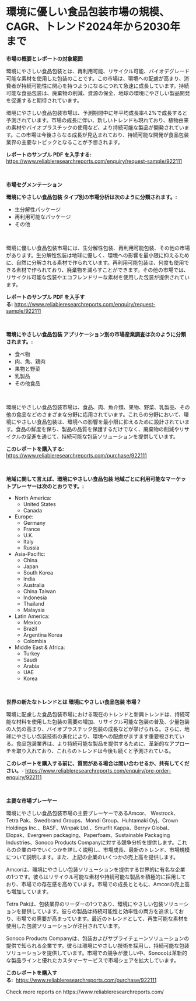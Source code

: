 <p><h1>環境に優しい食品包装市場の規模、CAGR、トレンド2024年から2030年まで</h1></p><p><strong>市場の概要とレポートの対象範囲</strong></p>
<p><p>環境にやさしい食品包装とは、再利用可能、リサイクル可能、バイオデグレード可能な素材を使用した包装のことです。この市場は、環境への配慮が高まり、消費者が持続可能性に関心を持つようになるにつれて急速に成長しています。持続可能な食品包装は、廃棄物の削減、資源の保全、地球の環境にやさしい製品開発を促進すると期待されています。</p><p>環境にやさしい食品包装市場は、予測期間中に年平均成長率4.2%で成長すると予測されています。市場の成長に伴い、新しいトレンドも現れており、植物由来の素材やバイオプラスチックの使用など、より持続可能な製品が開発されています。この市場は今後さらなる成長が見込まれており、持続可能な開発が食品包装業界の主要なトピックとなることが予想されます。</p></p>
<p><strong>レポートのサンプル PDF を入手する:</strong> <a href="https://www.reliableresearchreports.com/enquiry/request-sample/922111">https://www.reliableresearchreports.com/enquiry/request-sample/922111</a></p>
<p>&nbsp;</p>
<p><strong>市場セグメンテーション</strong></p>
<p><strong>環境にやさしい食品包装 タイプ別の市場分析は次のように分類されます。:</strong></p>
<p><ul><li>生分解性パッケージ</li><li>再利用可能なパッケージ</li><li>その他</li></ul></p>
<p>&nbsp;</p>
<p><p>環境に優しい食品包装市場には、生分解性包装、再利用可能包装、その他の市場があります。生分解性包装は地球に優しく、環境への影響を最小限に抑えるために、自然に分解される素材で作られています。再利用可能包装は、何度も使用できる素材で作られており、廃棄物を減らすことができます。その他の市場では、リサイクル可能な包装やエコフレンドリーな素材を使用した包装が提供されています。</p></p>
<p><strong>レポートのサンプル PDF を入手する:</strong>&nbsp;<a href="https://www.reliableresearchreports.com/enquiry/request-sample/922111">https://www.reliableresearchreports.com/enquiry/request-sample/922111</a></p>
<p>&nbsp;</p>
<p><strong> 環境にやさしい食品包装 アプリケーション別の市場産業調査は次のように分類されます。:</strong></p>
<p><ul><li>食べ物</li><li>肉、魚、鶏肉</li><li>果物と野菜</li><li>乳製品</li><li>その他食品</li></ul></p>
<p>&nbsp;</p>
<p><p>環境にやさしい食品包装市場は、食品、肉、魚介類、果物、野菜、乳製品、その他の食品などのさまざまな分野に応用されています。これらの分野において、環境にやさしい食品包装は、環境への影響を最小限に抑えるために設計されています。食品の鮮度を保ち、製品の品質を保護するだけでなく、廃棄物の削減やリサイクルの促進を通じて、持続可能な包装ソリューションを提供しています。</p></p>
<p><strong>このレポートを購入する:</strong>&nbsp; <a href="https://www.reliableresearchreports.com/purchase/922111">https://www.reliableresearchreports.com/purchase/922111</a></p>
<p>&nbsp;</p>
<p><strong>地域に関して言えば、環境にやさしい食品包装 地域ごとに利用可能なマーケットプレーヤーは次のとおりです。:</strong></p>
<p><ul>
    <li>
        North America:
        <ul>
            <li>United States</li>
            <li>Canada</li>
        </ul>
    </li>
    <li>
        Europe:
        <ul>
            <li>Germany</li>
            <li>France</li>
            <li>U.K.</li>
            <li>Italy</li>
            <li>Russia</li>
        </ul>
    </li>
    <li>
        Asia-Pacific:
        <ul>
            <li>China</li>
            <li>Japan</li>
            <li>South Korea</li>
            <li>India</li>
            <li>Australia</li>
            <li>China Taiwan</li>
            <li>Indonesia</li>
            <li>Thailand</li>
            <li>Malaysia</li>
        </ul>
    </li>
    <li>
        Latin America:
        <ul>
            <li>Mexico</li>
            <li>Brazil</li>
            <li>Argentina Korea</li>
            <li>Colombia</li>
        </ul>
    </li>
    <li>
        Middle East & Africa:
        <ul>
            <li>Turkey</li>
            <li>Saudi</li>
            <li>Arabia</li>
            <li>UAE</li>
            <li>Korea</li>
        </ul>
    </li>
    </ul></p>
<p>&nbsp;</p>
<p><strong>世界の新たなトレンドとは 環境にやさしい食品包装 市場？</strong></p>
<p><p>環境に配慮した食品包装市場における現在のトレンドと新興トレンドは、持続可能な材料を使用した包装の需要の増加、リサイクル可能な包装の普及、少量包装の人気の高まり、バイオプラスチック包装の成長などが挙げられる。さらに、地球にやさしい包装技術の進化により、環境への配慮がますます重要視されている。食品包装業界は、より持続可能な製品を提供するために、革新的なアプローチを取り入れており、これらのトレンドは今後も続くと予測されている。</p></p>
<p><strong>このレポートを購入する前に、質問がある場合は問い合わせるか、共有してください。</strong>- <a href="https://www.reliableresearchreports.com/enquiry/pre-order-enquiry/922111">https://www.reliableresearchreports.com/enquiry/pre-order-enquiry/922111</a></p>
<p>&nbsp;</p>
<p><strong>主要な市場プレーヤー</strong></p>
<p><p>環境にやさしい食品包装市場の主要プレーヤーであるAmcor、 Westrock、Tetra Pak、Swedbrand Groups、Mondi Group、Huhtamaki Oyj、Crown Holdings Inc.、BASF、Winpak Ltd.、Smurfit Kappa、Berryv Global、Elopak、Evergreen packaging、Paperfoam、Sustainable Packaging Industries、Sonoco Products Companyに対する競争分析を提供します。これらの企業の中でいくつかを詳しく説明し、市場成長、最新のトレンド、市場規模について説明します。また、上記の企業のいくつかの売上高を提供します。</p><p>Amcorは、環境にやさしい包装ソリューションを提供する世界的に有名な企業の1つです。彼らはリサイクル可能な素材や持続可能な製品を積極的に採用しており、市場での存在感を高めています。市場での成長とともに、Amcorの売上高も増加しています。</p><p>Tetra Pakは、包装業界のリーダーの1つであり、環境にやさしい包装ソリューションを提供しています。彼らの製品は持続可能性と効率性の両方を追求しており、市場での需要が高まっています。最近のトレンドとして、再生可能な素材を使用した包装ソリューションが注目されています。</p><p>Sonoco Products Companyは、包装およびサプライチェーンソリューションの提供で知られる企業です。彼らは環境にやさしい技術を採用し、持続可能な包装ソリューションを提供しています。市場での競争が激しい中、Sonocoは革新的な製品ラインと優れたカスタマーサービスで市場シェアを拡大しています。</p></p>
<p><strong>このレポートを購入する:</strong>&nbsp;&nbsp;<a href="https://www.reliableresearchreports.com/purchase/922111">https://www.reliableresearchreports.com/purchase/922111</a></p>
<p>Check more reports on https://www.reliableresearchreports.com/</p>